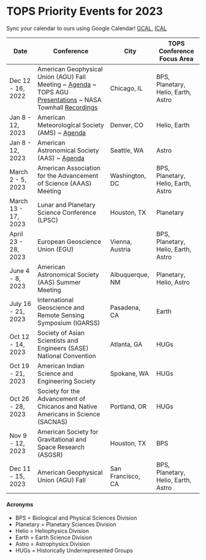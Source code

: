 # TOPS Priority Events for 2023

Sync your calendar to ours using Google Calendar! [GCAL](https://calendar.google.com/calendar/embed?), [ICAL](https://calendar.google.com/calendar/ical/tce6loed2q1rnej3q8t3i0sha0%40group.calendar.google.com/public/basic.ics)

|Date |Conference |City | TOPS Conference Focus Area | 
| - | - | - | - |
|Dec 12 - 16, 2022 | American Geophysical Union (AGU) Fall Meeting ~ [Agenda](https://doi.org/10.5281/zenodo.7411120) ~ TOPS AGU [Presentations](https://doi.org/10.5281/zenodo.7444034) ~ NASA Townhall [Recordings](https://github.com/nasa/Transform-to-Open-Science/blob/main/docs/Area1_Engagement/Outreach/AGU2022Recordings.md) | Chicago, IL | BPS, Planetary, Helio, Earth, Astro | 
| Jan 8 - 12, 2023 | American Meteorological Society (AMS) ~ [Agenda](https://doi.org/10.5281/zenodo.7506392) | Denver, CO | Helio, Earth |
| Jan 8 - 12, 2023 | American Astronomical Society (AAS) ~ [Agenda](https://doi.org/10.5281/zenodo.7506400) | Seattle, WA | Astro |
| March 2 - 5, 2023 |American Association for the Advancement of Science (AAAS) Meeting | Washington, DC | BPS, Planetary, Helio, Earth, Astro |
| March 13 - 17, 2023 | Lunar and Planetary Science Conference (LPSC) | Houston, TX | Planetary |
| April 23 - 28, 2023 | European Geoscience Union (EGU) | Vienna, Austria | BPS, Planetary, Helio, Earth, Astro |
| June 4 - 8, 2023 | American Astronomical Society (AAS) Summer Meeting | Albuquerque, NM | Planetary, Helio, Astro |
| July 16 - 21, 2023 | International Geoscience and Remote Sensing Symposium (IGARSS) | Pasadena, CA | Earth |
| Oct 12 - 14, 2023 | Society of Asian Scientists and Engineers (SASE) National Convention | Atlanta, GA | HUGs |
| Oct 19 - 21, 2023 | American Indian Science and Engineering Society | Spokane, WA | HUGs |
| Oct 26 - 28, 2023 | Society for the Advancement of Chicanos and Native Americans in Science (SACNAS) | Portland, OR | HUGs |
| Nov 9 - 12, 2023 | American Society for Gravitational and Space Research (ASGSR) | Houston, TX | BPS |
| Dec 11 - 15, 2023 | American Geophysical Union (AGU) Fall | San Francisco, CA | BPS, Planetary, Helio, Earth, Astro |

#### Acronyms
* BPS = Biological and Physical Sciences Division
* Planetary = Planetary Sciences Division 
* Helio = Heliophysics Division
* Earth = Earth Science Division
* Astro = Astrophysics Division
* HUGs = Historically Underrepresented Groups


